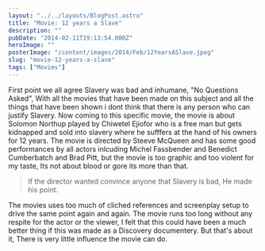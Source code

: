 ```yaml
---
layout: "../../layouts/BlogPost.astro"
title: "Movie: 12 years a Slave"
description: ""
pubDate: "2014-02-11T19:13:54.000Z"
heroImage: ""
posterImage: "/content/images/2014/Feb/12YearsASlave.jpeg"
slug: "movie-12-years-a-slave"
tags: ["Movies"]
---
```


First point we all agree Slavery was bad and inhumane, "No Questions Asked", With all the movies that have been made on this subject and all the things that have been shown i dont think that there is any person who can justify Slavery.
Now coming to this specific movie, the movie is about Solomon Northup played by Chiwetel Ejiofor who is a free man but gets kidnapped and sold into slavery where he sufffers at the hand of his owners for 12 years. 
The movie is directed by Steeve McQueen and has some good performances by all actors inlcuding Michel Fassbender and Benedict Cumberbatch and Brad Pitt, but the movie is too graphic and too violent for my taste, Its not about blood or gore its more than that.
> If the director wanted convince anyone that Slavery is bad, He made his point.

The movies uses too much of cliched references and screenplay setup to drive the same point again and again. The movie runs too long without any respite for the actor or the viewer, I felt that this could have been a much better thing if this was made as a Discovery documentery. But that's about it, There is very little influence the movie can do.


